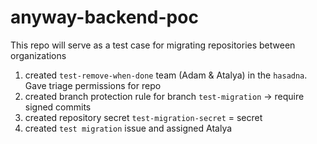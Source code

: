# anyway-backend-poc

This repo will serve as a test case for migrating repositories between organizations

1. created `test-remove-when-done` team (Adam & Atalya) in the `hasadna`. Gave triage permissions for repo
2. created branch protection rule for branch `test-migration` -> require signed commits
3. created repository secret `test-migration-secret` = secret
4. created `test migration` issue and assigned Atalya
